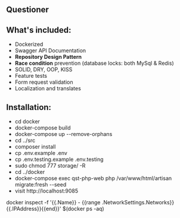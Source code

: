 ## Questioner

## What's included:

- Dockerized
- Swagger API Documentation
- <b>Repository Design Pattern</b>
- <b>Race condition</b> prevention (database locks: both MySql & Redis)
- SOLID, DRY, OOP, KISS
- Feature tests
- Form request validation
- Localization and translates

## Installation:

- cd docker
- docker-compose build
- docker-compose up --remove-orphans
- cd ../src
- composer install
- cp .env.example .env
- cp .env.testing.example .env.testing
- sudo chmod 777 storage/ -R
- cd ../docker
- docker-compose exec qst-php-web php /var/www/html/artisan migrate:fresh --seed
- visit http://localhost:9085 

docker inspect -f '{{.Name}} - {{range .NetworkSettings.Networks}}{{.IPAddress}}{{end}}' $(docker ps -aq)